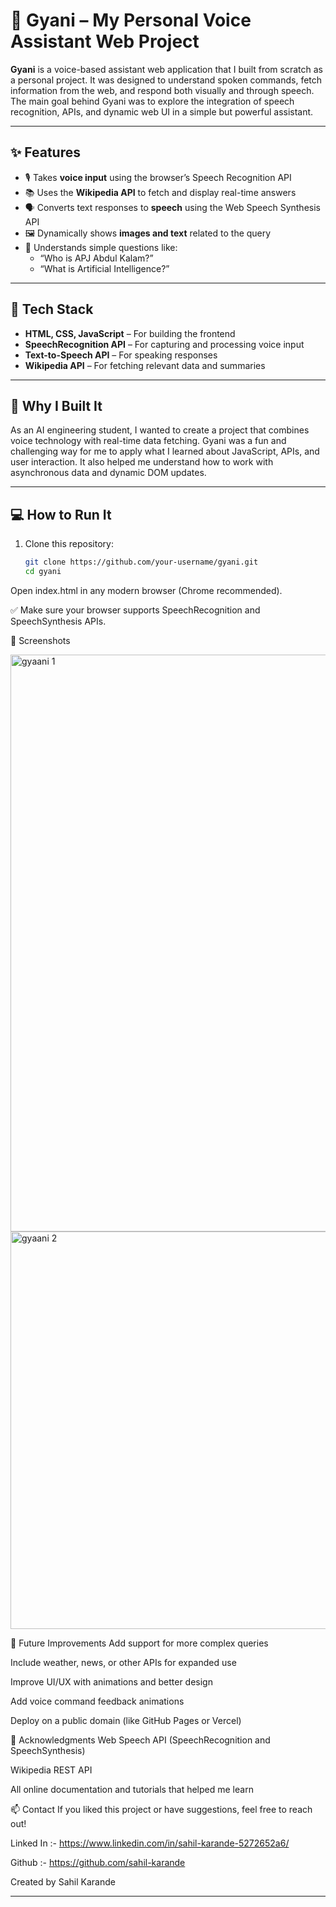 # 🧠 Gyani – My Personal Voice Assistant Web Project

**Gyani** is a voice-based assistant web application that I built from scratch as a personal project. It was designed to understand spoken commands, fetch information from the web, and respond both visually and through speech. The main goal behind Gyani was to explore the integration of speech recognition, APIs, and dynamic web UI in a simple but powerful assistant.

---

## ✨ Features

- 🎙️ Takes **voice input** using the browser’s Speech Recognition API  
- 📚 Uses the **Wikipedia API** to fetch and display real-time answers  
- 🗣️ Converts text responses to **speech** using the Web Speech Synthesis API  
- 🖼️ Dynamically shows **images and text** related to the query  
- 🧠 Understands simple questions like:  
  - “Who is APJ Abdul Kalam?”  
  - “What is Artificial Intelligence?”  

---

## 🔧 Tech Stack

- **HTML, CSS, JavaScript** – For building the frontend  
- **SpeechRecognition API** – For capturing and processing voice input  
- **Text-to-Speech API** – For speaking responses  
- **Wikipedia API** – For fetching relevant data and summaries  

---

## 📌 Why I Built It

As an AI engineering student, I wanted to create a project that combines voice technology with real-time data fetching. Gyani was a fun and challenging way for me to apply what I learned about JavaScript, APIs, and user interaction. It also helped me understand how to work with asynchronous data and dynamic DOM updates.

---

## 💻 How to Run It

1. Clone this repository:
   ```bash
   git clone https://github.com/your-username/gyani.git
   cd gyani
Open index.html in any modern browser (Chrome recommended).

✅ Make sure your browser supports SpeechRecognition and SpeechSynthesis APIs.

🧪 Screenshots

<img width="1610" height="923" alt="gyaani 1" src="https://github.com/user-attachments/assets/a723f944-3113-4154-ae67-b452027e161d" />
<img width="666" height="636" alt="gyaani 2" src="https://github.com/user-attachments/assets/4492c880-b2fa-4482-b3f6-fdb8746325e5" />

>
🚀 Future Improvements
Add support for more complex queries

Include weather, news, or other APIs for expanded use

Improve UI/UX with animations and better design

Add voice command feedback animations

Deploy on a public domain (like GitHub Pages or Vercel)

🙌 Acknowledgments
Web Speech API (SpeechRecognition and SpeechSynthesis)

Wikipedia REST API

All online documentation and tutorials that helped me learn

📫 Contact
If you liked this project or have suggestions, feel free to reach out!

Linked In :- https://www.linkedin.com/in/sahil-karande-5272652a6/

Github :- https://github.com/sahil-karande

Created by Sahil Karande



---

